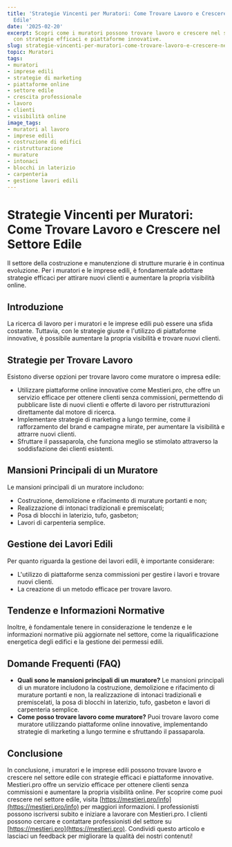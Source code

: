 ```yaml
---
title: 'Strategie Vincenti per Muratori: Come Trovare Lavoro e Crescere nel Settore
  Edile'
date: '2025-02-20'
excerpt: Scopri come i muratori possono trovare lavoro e crescere nel settore edile
  con strategie efficaci e piattaforme innovative.
slug: strategie-vincenti-per-muratori-come-trovare-lavoro-e-crescere-nel-settore-edile
topic: Muratori
tags:
- muratori
- imprese edili
- strategie di marketing
- piattaforme online
- settore edile
- crescita professionale
- lavoro
- clienti
- visibilità online
image_tags:
- muratori al lavoro
- imprese edili
- costruzione di edifici
- ristrutturazione
- murature
- intonaci
- blocchi in laterizio
- carpenteria
- gestione lavori edili
---
```


# Strategie Vincenti per Muratori: Come Trovare Lavoro e Crescere nel Settore Edile

Il settore della costruzione e manutenzione di strutture murarie è in continua evoluzione. Per i muratori e le imprese edili, è fondamentale adottare strategie efficaci per attirare nuovi clienti e aumentare la propria visibilità online.

## Introduzione

La ricerca di lavoro per i muratori e le imprese edili può essere una sfida costante. Tuttavia, con le strategie giuste e l'utilizzo di piattaforme innovative, è possibile aumentare la propria visibilità e trovare nuovi clienti.

## Strategie per Trovare Lavoro

Esistono diverse opzioni per trovare lavoro come muratore o impresa edile:

* Utilizzare piattaforme online innovative come Mestieri.pro, che offre un servizio efficace per ottenere clienti senza commissioni, permettendo di pubblicare liste di nuovi clienti e offerte di lavoro per ristrutturazioni direttamente dal motore di ricerca.
* Implementare strategie di marketing a lungo termine, come il rafforzamento del brand e campagne mirate, per aumentare la visibilità e attrarre nuovi clienti.
* Sfruttare il passaparola, che funziona meglio se stimolato attraverso la soddisfazione dei clienti esistenti.

## Mansioni Principali di un Muratore

Le mansioni principali di un muratore includono:

* Costruzione, demolizione e rifacimento di murature portanti e non;
* Realizzazione di intonaci tradizionali e premiscelati;
* Posa di blocchi in laterizio, tufo, gasbeton;
* Lavori di carpenteria semplice.

## Gestione dei Lavori Edili

Per quanto riguarda la gestione dei lavori edili, è importante considerare:

* L'utilizzo di piattaforme senza commissioni per gestire i lavori e trovare nuovi clienti.
* La creazione di un metodo efficace per trovare lavoro.

## Tendenze e Informazioni Normative

Inoltre, è fondamentale tenere in considerazione le tendenze e le informazioni normative più aggiornate nel settore, come la riqualificazione energetica degli edifici e la gestione dei permessi edili.

## Domande Frequenti (FAQ)

* **Quali sono le mansioni principali di un muratore?**
 Le mansioni principali di un muratore includono la costruzione, demolizione e rifacimento di murature portanti e non, la realizzazione di intonaci tradizionali e premiscelati, la posa di blocchi in laterizio, tufo, gasbeton e lavori di carpenteria semplice.
* **Come posso trovare lavoro come muratore?**
 Puoi trovare lavoro come muratore utilizzando piattaforme online innovative, implementando strategie di marketing a lungo termine e sfruttando il passaparola.

## Conclusione

In conclusione, i muratori e le imprese edili possono trovare lavoro e crescere nel settore edile con strategie efficaci e piattaforme innovative. Mestieri.pro offre un servizio efficace per ottenere clienti senza commissioni e aumentare la propria visibilità online. Per scoprire come puoi crescere nel settore edile, visita [https://mestieri.pro/info](https://mestieri.pro/info) per maggiori informazioni. I professionisti possono iscriversi subito e iniziare a lavorare con Mestieri.pro. I clienti possono cercare e contattare professionisti del settore su [https://mestieri.pro](https://mestieri.pro). Condividi questo articolo e lasciaci un feedback per migliorare la qualità dei nostri contenuti!
